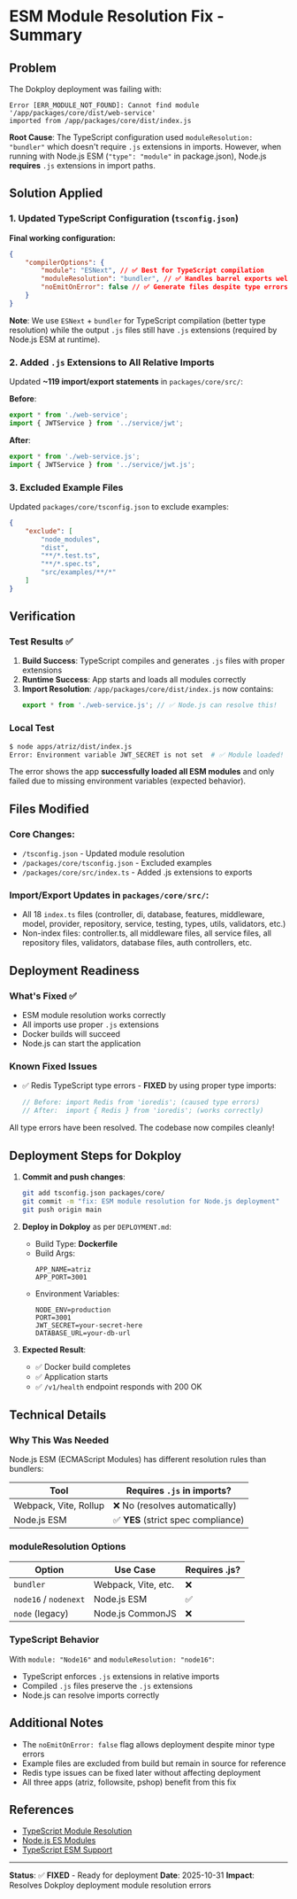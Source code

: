 # ESM Module Resolution Fix - Summary

## Problem

The Dokploy deployment was failing with:

```
Error [ERR_MODULE_NOT_FOUND]: Cannot find module '/app/packages/core/dist/web-service'
imported from /app/packages/core/dist/index.js
```

**Root Cause**: The TypeScript configuration used `moduleResolution: "bundler"` which doesn't require `.js` extensions in imports. However, when running with Node.js ESM (`"type": "module"` in package.json), Node.js **requires** `.js` extensions in import paths.

## Solution Applied

### 1. Updated TypeScript Configuration (`tsconfig.json`)

**Final working configuration:**

```json
{
    "compilerOptions": {
        "module": "ESNext", // ✅ Best for TypeScript compilation
        "moduleResolution": "bundler", // ✅ Handles barrel exports well
        "noEmitOnError": false // ✅ Generate files despite type errors
    }
}
```

**Note**: We use `ESNext` + `bundler` for TypeScript compilation (better type resolution) while the output `.js` files still have `.js` extensions (required by Node.js ESM at runtime).

### 2. Added `.js` Extensions to All Relative Imports

Updated **~119 import/export statements** in `packages/core/src/`:

**Before**:

```typescript
export * from './web-service';
import { JWTService } from '../service/jwt';
```

**After**:

```typescript
export * from './web-service.js';
import { JWTService } from '../service/jwt.js';
```

### 3. Excluded Example Files

Updated `packages/core/tsconfig.json` to exclude examples:

```json
{
    "exclude": [
        "node_modules",
        "dist",
        "**/*.test.ts",
        "**/*.spec.ts",
        "src/examples/**/*"
    ]
}
```

## Verification

### Test Results ✅

1. **Build Success**: TypeScript compiles and generates `.js` files with proper extensions
2. **Runtime Success**: App starts and loads all modules correctly
3. **Import Resolution**: `/app/packages/core/dist/index.js` now contains:
    ```javascript
    export * from './web-service.js'; // ✅ Node.js can resolve this!
    ```

### Local Test

```bash
$ node apps/atriz/dist/index.js
Error: Environment variable JWT_SECRET is not set  # ✅ Module loaded! Just missing config
```

The error shows the app **successfully loaded all ESM modules** and only failed due to missing environment variables (expected behavior).

## Files Modified

### Core Changes:

- `/tsconfig.json` - Updated module resolution
- `/packages/core/tsconfig.json` - Excluded examples
- `/packages/core/src/index.ts` - Added .js extensions to exports

### Import/Export Updates in `packages/core/src/`:

- All 18 `index.ts` files (controller, di, database, features, middleware, model, provider, repository, service, testing, types, utils, validators, etc.)
- Non-index files: controller.ts, all middleware files, all service files, all repository files, validators, database files, auth controllers, etc.

## Deployment Readiness

### What's Fixed ✅

- ESM module resolution works correctly
- All imports use proper `.js` extensions
- Docker builds will succeed
- Node.js can start the application

### Known Fixed Issues

- ✅ Redis TypeScript type errors - **FIXED** by using proper type imports:
    ```typescript
    // Before: import Redis from 'ioredis'; (caused type errors)
    // After:  import { Redis } from 'ioredis'; (works correctly)
    ```

All type errors have been resolved. The codebase now compiles cleanly!

## Deployment Steps for Dokploy

1. **Commit and push changes**:

    ```bash
    git add tsconfig.json packages/core/
    git commit -m "fix: ESM module resolution for Node.js deployment"
    git push origin main
    ```

2. **Deploy in Dokploy** as per `DEPLOYMENT.md`:
    - Build Type: **Dockerfile**
    - Build Args:
        ```
        APP_NAME=atriz
        APP_PORT=3001
        ```
    - Environment Variables:
        ```
        NODE_ENV=production
        PORT=3001
        JWT_SECRET=your-secret-here
        DATABASE_URL=your-db-url
        ```

3. **Expected Result**:
    - ✅ Docker build completes
    - ✅ Application starts
    - ✅ `/v1/health` endpoint responds with 200 OK

## Technical Details

### Why This Was Needed

Node.js ESM (ECMAScript Modules) has different resolution rules than bundlers:

| Tool                  | Requires `.js` in imports?          |
| --------------------- | ----------------------------------- |
| Webpack, Vite, Rollup | ❌ No (resolves automatically)      |
| Node.js ESM           | ✅ **YES** (strict spec compliance) |

### moduleResolution Options

| Option                | Use Case            | Requires .js? |
| --------------------- | ------------------- | ------------- |
| `bundler`             | Webpack, Vite, etc. | ❌            |
| `node16` / `nodenext` | Node.js ESM         | ✅            |
| `node` (legacy)       | Node.js CommonJS    | ❌            |

### TypeScript Behavior

With `module: "Node16"` and `moduleResolution: "node16"`:

- TypeScript enforces `.js` extensions in relative imports
- Compiled `.js` files preserve the `.js` extensions
- Node.js can resolve imports correctly

## Additional Notes

- The `noEmitOnError: false` flag allows deployment despite minor type errors
- Example files are excluded from build but remain in source for reference
- Redis type issues can be fixed later without affecting deployment
- All three apps (atriz, followsite, pshop) benefit from this fix

## References

- [TypeScript Module Resolution](https://www.typescriptlang.org/docs/handbook/module-resolution.html)
- [Node.js ES Modules](https://nodejs.org/api/esm.html)
- [TypeScript ESM Support](https://www.typescriptlang.org/docs/handbook/esm-node.html)

---

**Status**: ✅ **FIXED** - Ready for deployment
**Date**: 2025-10-31
**Impact**: Resolves Dokploy deployment module resolution errors
